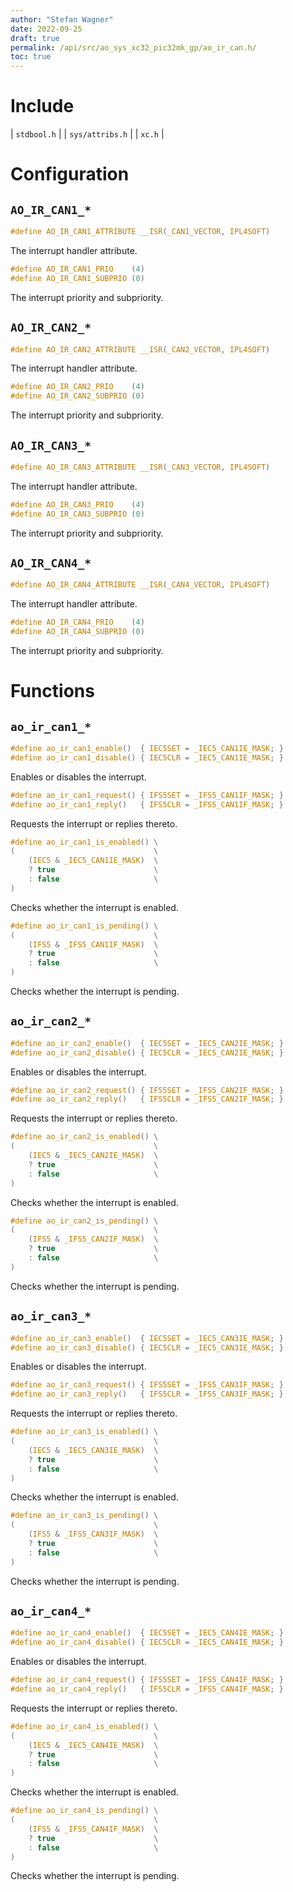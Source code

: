 ```yaml
---
author: "Stefan Wagner"
date: 2022-09-25
draft: true
permalink: /api/src/ao_sys_xc32_pic32mk_gp/ao_ir_can.h/
toc: true
---
```


# Include

| `stdbool.h` |
| `sys/attribs.h` |
| `xc.h` |

# Configuration

## `AO_IR_CAN1_*`

```c
#define AO_IR_CAN1_ATTRIBUTE __ISR(_CAN1_VECTOR, IPL4SOFT)
```

The interrupt handler attribute.

```c
#define AO_IR_CAN1_PRIO    (4)
#define AO_IR_CAN1_SUBPRIO (0)
```

The interrupt priority and subpriority.

## `AO_IR_CAN2_*`

```c
#define AO_IR_CAN2_ATTRIBUTE __ISR(_CAN2_VECTOR, IPL4SOFT)
```

The interrupt handler attribute.

```c
#define AO_IR_CAN2_PRIO    (4)
#define AO_IR_CAN2_SUBPRIO (0)
```

The interrupt priority and subpriority.

## `AO_IR_CAN3_*`

```c
#define AO_IR_CAN3_ATTRIBUTE __ISR(_CAN3_VECTOR, IPL4SOFT)
```

The interrupt handler attribute.

```c
#define AO_IR_CAN3_PRIO    (4)
#define AO_IR_CAN3_SUBPRIO (0)
```

The interrupt priority and subpriority.

## `AO_IR_CAN4_*`

```c
#define AO_IR_CAN4_ATTRIBUTE __ISR(_CAN4_VECTOR, IPL4SOFT)
```

The interrupt handler attribute.

```c
#define AO_IR_CAN4_PRIO    (4)
#define AO_IR_CAN4_SUBPRIO (0)
```

The interrupt priority and subpriority.

# Functions

## `ao_ir_can1_*`

```c
#define ao_ir_can1_enable()  { IEC5SET = _IEC5_CAN1IE_MASK; }
#define ao_ir_can1_disable() { IEC5CLR = _IEC5_CAN1IE_MASK; }
```

Enables or disables the interrupt.

```c
#define ao_ir_can1_request() { IFS5SET = _IFS5_CAN1IF_MASK; }
#define ao_ir_can1_reply()   { IFS5CLR = _IFS5_CAN1IF_MASK; }
```

Requests the interrupt or replies thereto.

```c
#define ao_ir_can1_is_enabled() \
(                               \
    (IEC5 & _IEC5_CAN1IE_MASK)  \
    ? true                      \
    : false                     \
)
```

Checks whether the interrupt is enabled.

```c
#define ao_ir_can1_is_pending() \
(                               \
    (IFS5 & _IFS5_CAN1IF_MASK)  \
    ? true                      \
    : false                     \
)
```

Checks whether the interrupt is pending.

## `ao_ir_can2_*`

```c
#define ao_ir_can2_enable()  { IEC5SET = _IEC5_CAN2IE_MASK; }
#define ao_ir_can2_disable() { IEC5CLR = _IEC5_CAN2IE_MASK; }
```

Enables or disables the interrupt.

```c
#define ao_ir_can2_request() { IFS5SET = _IFS5_CAN2IF_MASK; }
#define ao_ir_can2_reply()   { IFS5CLR = _IFS5_CAN2IF_MASK; }
```

Requests the interrupt or replies thereto.

```c
#define ao_ir_can2_is_enabled() \
(                               \
    (IEC5 & _IEC5_CAN2IE_MASK)  \
    ? true                      \
    : false                     \
)
```

Checks whether the interrupt is enabled.

```c
#define ao_ir_can2_is_pending() \
(                               \
    (IFS5 & _IFS5_CAN2IF_MASK)  \
    ? true                      \
    : false                     \
)
```

Checks whether the interrupt is pending.

## `ao_ir_can3_*`

```c
#define ao_ir_can3_enable()  { IEC5SET = _IEC5_CAN3IE_MASK; }
#define ao_ir_can3_disable() { IEC5CLR = _IEC5_CAN3IE_MASK; }
```

Enables or disables the interrupt.

```c
#define ao_ir_can3_request() { IFS5SET = _IFS5_CAN3IF_MASK; }
#define ao_ir_can3_reply()   { IFS5CLR = _IFS5_CAN3IF_MASK; }
```

Requests the interrupt or replies thereto.

```c
#define ao_ir_can3_is_enabled() \
(                               \
    (IEC5 & _IEC5_CAN3IE_MASK)  \
    ? true                      \
    : false                     \
)
```

Checks whether the interrupt is enabled.

```c
#define ao_ir_can3_is_pending() \
(                               \
    (IFS5 & _IFS5_CAN3IF_MASK)  \
    ? true                      \
    : false                     \
)
```

Checks whether the interrupt is pending.

## `ao_ir_can4_*`

```c
#define ao_ir_can4_enable()  { IEC5SET = _IEC5_CAN4IE_MASK; }
#define ao_ir_can4_disable() { IEC5CLR = _IEC5_CAN4IE_MASK; }
```

Enables or disables the interrupt.

```c
#define ao_ir_can4_request() { IFS5SET = _IFS5_CAN4IF_MASK; }
#define ao_ir_can4_reply()   { IFS5CLR = _IFS5_CAN4IF_MASK; }
```

Requests the interrupt or replies thereto.

```c
#define ao_ir_can4_is_enabled() \
(                               \
    (IEC5 & _IEC5_CAN4IE_MASK)  \
    ? true                      \
    : false                     \
)
```

Checks whether the interrupt is enabled.

```c
#define ao_ir_can4_is_pending() \
(                               \
    (IFS5 & _IFS5_CAN4IF_MASK)  \
    ? true                      \
    : false                     \
)
```

Checks whether the interrupt is pending.

